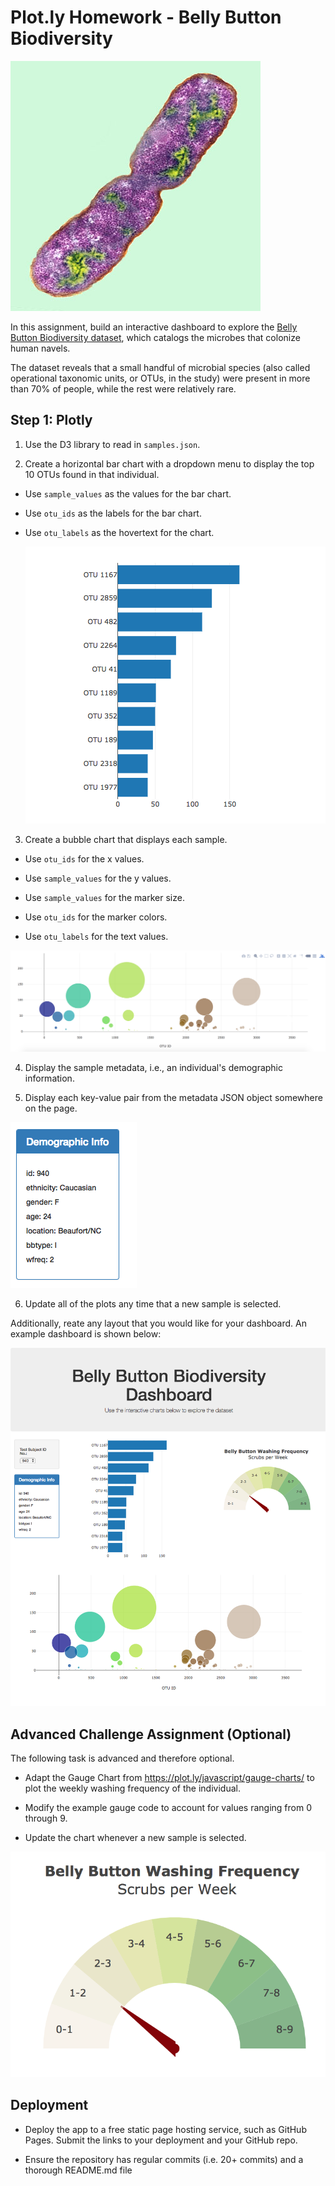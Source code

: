 # Plot.ly Homework - Belly Button Biodiversity

![Bacteria by filterforge.com](static/Images/bacteria.jpg)

In this assignment,  build an interactive dashboard to explore the [Belly Button Biodiversity dataset](http://robdunnlab.com/projects/belly-button-biodiversity/), which catalogs the microbes that colonize human navels.

The dataset reveals that a small handful of microbial species (also called operational taxonomic units, or OTUs, in the study) were present in more than 70% of people, while the rest were relatively rare.

## Step 1: Plotly

1. Use the D3 library to read in `samples.json`.

2. Create a horizontal bar chart with a dropdown menu to display the top 10 OTUs found in that individual.

* Use `sample_values` as the values for the bar chart.

* Use `otu_ids` as the labels for the bar chart.

* Use `otu_labels` as the hovertext for the chart.

  ![bar Chart](static/Images/hw01.png)

3. Create a bubble chart that displays each sample.

* Use `otu_ids` for the x values.

* Use `sample_values` for the y values.

* Use `sample_values` for the marker size.

* Use `otu_ids` for the marker colors.

* Use `otu_labels` for the text values.

![Bubble Chart](static/Images/bubble_chart.png)

4. Display the sample metadata, i.e., an individual's demographic information.

5. Display each key-value pair from the metadata JSON object somewhere on the page.

![hw](static/Images/hw03.png)

6. Update all of the plots any time that a new sample is selected.

Additionally, reate any layout that you would like for your dashboard. An example dashboard is shown below:

![hw](static/Images/hw02.png)

## Advanced Challenge Assignment (Optional)

The following task is advanced and therefore optional.

* Adapt the Gauge Chart from <https://plot.ly/javascript/gauge-charts/> to plot the weekly washing frequency of the individual.

* Modify the example gauge code to account for values ranging from 0 through 9.

* Update the chart whenever a new sample is selected.

![Weekly Washing Frequency Gauge](static/Images/gauge.png)

## Deployment

* Deploy the app to a free static page hosting service, such as GitHub Pages. Submit the links to your deployment and your GitHub repo.

* Ensure the repository has regular commits (i.e. 20+ commits) and a thorough README.md file



